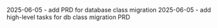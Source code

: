 2025-06-05 - add PRD for database class migration
2025-06-05 - add high-level tasks for db class migration PRD
